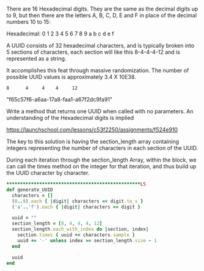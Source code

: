 There are 16 Hexadecimal digits. They are the same as the decimal digits up to 9, but then there are the letters A, B, C, D, E and F in place of the decimal numbers 10 to 15:

Hexadecimal:  0 1 2 3 4 5 6 7 8 9 a b c d e f

A UUID consists of 32 hexadecimal characters, and is typically broken into 5 sections 
of characters, each section will like this 8-4-4-4-12 and is represented as a string.

It accomplishes this feat through massive randomization. The number of possible UUID values is approximately 3.4 X 10E38.

    8      4     4    4     12
"f65c57f6-a6aa-17a8-faa1-a67f2dc9fa91"

Write a method that returns one UUID when called with no parameters.
An understanding of the Hexadecimal digits is implied







https://launchschool.com/lessons/c53f2250/assignments/f524e910

The key to this solution is having the section_length array containing integers representing the number of characters in each section of the UUID. 

During each iteration through the section_length Array, within the block, we can call the times method on the integer for that iteration, and thus build up the UUID character by character.


```ruby
*************************************************LS 
def generate_UUID
  characters = []
  (0..9).each { |digit| characters << digit.to_s }
  ('a'..'f').each { |digit| characters << digit }

  uuid = ""
  section_length = [8, 4, 4, 4, 12]
  section_length.each_with_index do |section, index|
    section.times { uuid += characters.sample }
    uuid += '-' unless index >= section_length.size - 1
  end

  uuid
end


